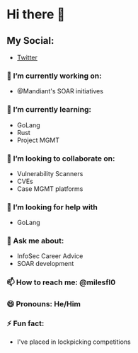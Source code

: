 # Hi there 👋

## My Social:
- [Twitter](https://twitter.com/milesfl0)

### 🔭 I’m currently working on:
  - @Mandiant's SOAR initiatives

### 🌱 I’m currently learning:
  - GoLang
  - Rust
  - Project MGMT

### 👯 I’m looking to collaborate on:
  - Vulnerability Scanners
  - CVEs
  - Case MGMT platforms

### 🤔 I’m looking for help with
  - GoLang

### 💬 Ask me about:
  - InfoSec Career Advice
  - SOAR development

### 📫 How to reach me: @milesfl0

### 😄 Pronouns: He/Him

### ⚡ Fun fact:
  - I've placed in lockpicking competitions
